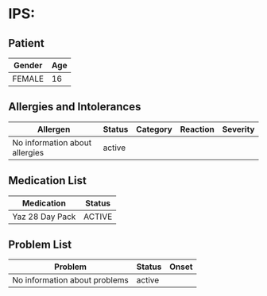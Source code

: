 # IPS:

## Patient

|Gender|Age|
|---|---|
|FEMALE|16|

## Allergies and Intolerances

|Allergen|Status|Category|Reaction|Severity|
|---|---|---|---|---|
|No information about allergies|active||||

## Medication List

|Medication|Status|
|---|---|
|Yaz 28 Day Pack|ACTIVE|

## Problem List

|Problem|Status|Onset|
|---|---|---|
|No information about problems|active||
